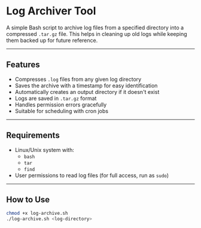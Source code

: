 # Log Archiver Tool

A simple Bash script to archive log files from a specified directory into a compressed `.tar.gz` file. This helps in cleaning up old logs while keeping them backed up for future reference.

---

## Features

- Compresses `.log` files from any given log directory
- Saves the archive with a timestamp for easy identification
- Automatically creates an output directory if it doesn't exist
- Logs are saved in `.tar.gz` format
- Handles permission errors gracefully
- Suitable for scheduling with cron jobs

---

## Requirements

- Linux/Unix system with:
  - `bash`
  - `tar`
  - `find`
- User permissions to read log files (for full access, run as `sudo`)

---

## How to Use

```bash
chmod +x log-archive.sh
./log-archive.sh <log-directory>

